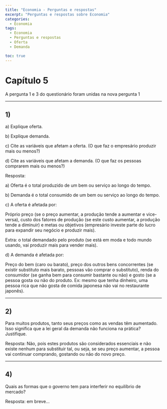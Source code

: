 ```yaml
---
title: "Economia - Perguntas e respostas"
excerpt: "Perguntas e respostas sobre Economia"
categories:
  - Economia
tags:
  - Economia
  - Perguntas e respostas
  - Oferta
  - Demanda

toc: true
---
```


# Capítulo 5

A pergunta 1 e 3 do questionário foram unidas na nova pergunta 1

---

## 1)

a) Explique oferta.

b) Explique demanda.

c) Cite as variáveis que afetam a oferta. (O que faz o empresário produzir mais ou menos?)

d) Cite as variáveis que afetam a demanda. (O que faz os pessoas comprarem mais ou menos?)

Resposta:

a) Oferta é o total produzido de um bem ou serviço ao longo do tempo.

b) Demanda é o total consumido de um bem ou serviço ao longo do tempo.

c) A oferta é afetada por:

Próprio preço (se o preço aumentar, a produção tende a aumentar e vice-versa), custo dos fatores de produção (se este custo aumentar, a produção tende a diminuir) e metas ou objetivos (empresário investe parte do lucro para expandir seu negócio e produzir mais).

Extra: o total demandado pelo produto (se está em moda e todo mundo usando, vai produzir mais para vender mais).

d) A demanda é afetada por:

Preço do bem (caro ou barato), preço dos outros bens concorrentes (se existir substituto mais barato, pessoas vão comprar o substituto), renda do consumidor (se ganha bem para consumir bastante ou não) e gosto (se a pessoa gosta ou não do produto. Ex: mesmo que tenha dinheiro, uma pessoa rica que não gosta de comida japonesa não vai no restaurante japonês).

---

## 2)

Para muitos produtos, tanto seus preços como as vendas têm aumentado. Isso significa
que a lei geral da demanda não funciona na prática? Justifique.

Resposta: Não, pois estes produtos são considerados essenciais e não existe nenhum para substituir tal, ou seja, se seu preço aumentar, a pessoa vai continuar comprando, gostando ou não do novo preço.

---

## 4)

Quais as formas que o governo tem para interferir no equilíbrio de mercado?

Resposta: em breve…